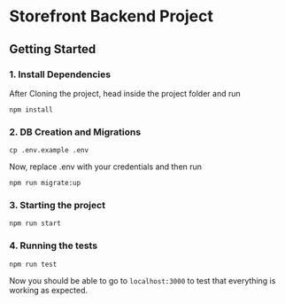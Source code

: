 # Storefront Backend Project

## Getting Started

### 1. Install Dependencies
After Cloning the project, head inside the project folder and run
```
npm install
```

### 2.  DB Creation and Migrations
```
cp .env.example .env
```
Now, replace .env with your credentials and then run

``` 
npm run migrate:up
```

### 3. Starting the project
```
npm run start
```

### 4. Running the tests
```
npm run test
```

Now you should be able to go to `localhost:3000` to test that everything is working as expected.

